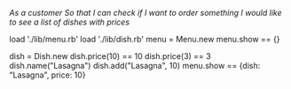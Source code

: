 *As a customer
So that I can check if I want to order something
I would like to see a list of dishes with prices*

load './lib/menu.rb'
load './lib/dish.rb'
menu = Menu.new
menu.show == {}


dish = Dish.new
dish.price(10) == 10
dish.price(3) == 3
dish.name("Lasagna")
dish.add("Lasagna", 10)
menu.show == {dish: "Lasagna", price: 10}
